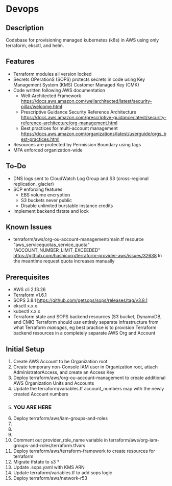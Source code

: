 # Devops

## Description
Codebase for provisioning managed kubernetes (k8s) in AWS using only terraform, eksctl, and helm.

## Features
- Terraform modules all version locked
- Secrets OPerationS (SOPS) protects secrets in code using Key Management System (KMS) Customer Managed Key (CMK)
- Code written following AWS documentation
  - Well-Architected Framework  https://docs.aws.amazon.com/wellarchitected/latest/security-pillar/welcome.html
  - Prescriptive Guidance Security Reference Architecture https://docs.aws.amazon.com/prescriptive-guidance/latest/security-reference-architecture/org-management.html
  - Best practices for multi-account management https://docs.aws.amazon.com/organizations/latest/userguide/orgs_best-practices.html
- Resources are protected by Permission Boundary using tags
- MFA enforced organization-wide

## To-Do
- DNS logs sent to CloudWatch Log Group and S3 (cross-regional replication, glacier)
- SCP enforcing features
  - EBS volume encryption
  - S3 buckets never public
  - Disable unlimited burstable instance credits
- Implement backend tfstate and lock

## Known Issues
- terraform/aws/org-ou-account-management/main.tf
  resource "aws_servicequotas_service_quota" "ACCOUNT_NUMBER_LIMIT_EXCEEDED"
  https://github.com/hashicorp/terraform-provider-aws/issues/32638
  In the meantime request quota increases manually

## Prerequisites
- AWS cli 2.13.26
- Terraform v1.6.1
- SOPS 3.8.1  https://github.com/getsops/sops/releases/tag/v3.8.1
- eksctl x.x.x
- kubectl x.x.x
- Terraform state and SOPS backend resources (S3 bucket, DynamoDB, and CMK)
  Terraform should _use_ entirely separate infrastructure from what Terraform _manages_, eg best practice is to provision Terraform backend resources in a completely separate AWS Org and Account

## Initial Setup
1. Create AWS Account to be Organization root
1. Create temporary non-Console IAM user in Organization root, attach AdministratorAccess, and create an Access Key
1. Deploy terraform/aws/org-ou-account-management to create additional AWS Organization Units and Accounts
1. Update the terraform/variables.tf account_numbers map with the newly created Account numbers
1. ### YOU ARE HERE
1. Deploy terraform/aws/iam-groups-and-roles
1. 
1. 
1. 
1. Comment out provider_role_name variable in terraform/aws/org-iam-groups-and-roles/terraform.tfvars
1. Deploy terraform/aws/terraform-framework to create resources for terraform
  1. Migrate tfstate to s3 *
  1. Update .sops.yaml with KMS ARN
  1. Update terraform/variables.tf to add sops logic
1. Deploy terraform/aws/network-r53

